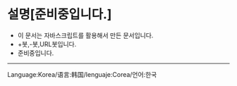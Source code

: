# 설명[준비중입니다.]


* 이 문서는 자바스크립트를 활용해서 만든 문서입니다.
* +봇,-봇,URL봇입니다.
* 준비중입니다.


------
Language:Korea/语言:韩国/lenguaje:Corea/언어:한국
